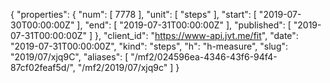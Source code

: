 {
  "properties": {
    "num": [
      7778
    ],
    "unit": [
      "steps"
    ],
    "start": [
      "2019-07-30T00:00:00Z"
    ],
    "end": [
      "2019-07-31T00:00:00Z"
    ],
    "published": [
      "2019-07-31T00:00:00Z"
    ]
  },
  "client_id": "https://www-api.jvt.me/fit",
  "date": "2019-07-31T00:00:00Z",
  "kind": "steps",
  "h": "h-measure",
  "slug": "2019/07/xjq9C",
  "aliases": [
    "/mf2/024596ea-4346-43f6-94f4-87cf02feaf5d/",
    "/mf2/2019/07/xjq9c"
  ]
}

